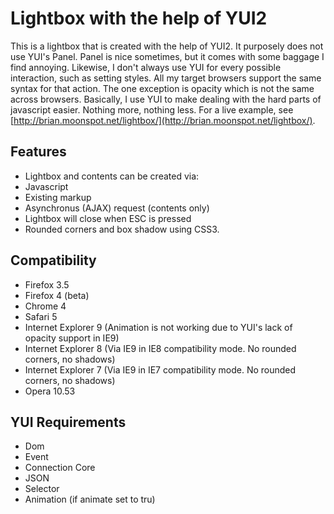 Lightbox with the help of YUI2
==============================

This is a lightbox that is created with the help of YUI2. It purposely does not use YUI's Panel. Panel is nice sometimes, but it comes with some baggage I find annoying. Likewise, I don't always use YUI for every possible interaction, such as setting styles. All my target browsers support the same syntax for that action. The one exception is opacity which is not the same across browsers. Basically, I use YUI to make dealing with the hard parts of javascript easier. Nothing more, nothing less.
For a live example, see [http://brian.moonspot.net/lightbox/](http://brian.moonspot.net/lightbox/).

Features
--------

* Lightbox and contents can be created via:
 * Javascript
 * Existing markup
 * Asynchronus (AJAX) request (contents only)
* Lightbox will close when ESC is pressed
* Rounded corners and box shadow using CSS3.

Compatibility
-------------

* Firefox 3.5
* Firefox 4 (beta)
* Chrome 4
* Safari 5
* Internet Explorer 9 (Animation is not working due to YUI's lack of opacity support in IE9)
* Internet Explorer 8 (Via IE9 in IE8 compatibility mode. No rounded corners, no shadows)
* Internet Explorer 7 (Via IE9 in IE7 compatibility mode. No rounded corners, no shadows)
* Opera 10.53

YUI Requirements
----------------
* Dom
* Event
* Connection Core
* JSON
* Selector
* Animation (if animate set to tru)

